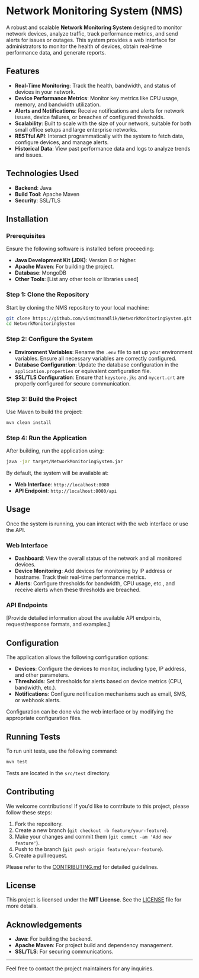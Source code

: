 # Network Monitoring System (NMS)

A robust and scalable **Network Monitoring System** designed to monitor network devices, analyze traffic, track performance metrics, and send alerts for issues or outages. This system provides a web interface for administrators to monitor the health of devices, obtain real-time performance data, and generate reports.

## Features

- **Real-Time Monitoring**: Track the health, bandwidth, and status of devices in your network.
- **Device Performance Metrics**: Monitor key metrics like CPU usage, memory, and bandwidth utilization.
- **Alerts and Notifications**: Receive notifications and alerts for network issues, device failures, or breaches of configured thresholds.
- **Scalability**: Built to scale with the size of your network, suitable for both small office setups and large enterprise networks.
- **RESTful API**: Interact programmatically with the system to fetch data, configure devices, and manage alerts.
- **Historical Data**: View past performance data and logs to analyze trends and issues.

## Technologies Used

- **Backend**: Java
- **Build Tool**: Apache Maven
- **Security**: SSL/TLS 

## Installation

### Prerequisites

Ensure the following software is installed before proceeding:

- **Java Development Kit (JDK)**: Version 8 or higher.
- **Apache Maven**: For building the project.
- **Database**: MongoDB
- **Other Tools**: [List any other tools or libraries used]

### Step 1: Clone the Repository

Start by cloning the NMS repository to your local machine:

```bash
git clone https://github.com/vismitmandlik/NetworkMonitoringSystem.git
cd NetworkMonitoringSystem
```

### Step 2: Configure the System

- **Environment Variables**: Rename the `.env` file to set up your environment variables. Ensure all necessary variables are correctly configured.
- **Database Configuration**: Update the database configuration in the `application.properties` or equivalent configuration file.
- **SSL/TLS Configuration**: Ensure that `keystore.jks` and `mycert.crt` are properly configured for secure communication.

### Step 3: Build the Project

Use Maven to build the project:

```bash
mvn clean install
```

### Step 4: Run the Application

After building, run the application using:

```bash
java -jar target/NetworkMonitoringSystem.jar
```

By default, the system will be available at:

- **Web Interface**: `http://localhost:8080`
- **API Endpoint**: `http://localhost:8080/api`

## Usage

Once the system is running, you can interact with the web interface or use the API.

### Web Interface

- **Dashboard**: View the overall status of the network and all monitored devices.
- **Device Monitoring**: Add devices for monitoring by IP address or hostname. Track their real-time performance metrics.
- **Alerts**: Configure thresholds for bandwidth, CPU usage, etc., and receive alerts when these thresholds are breached.

### API Endpoints

[Provide detailed information about the available API endpoints, request/response formats, and examples.]

## Configuration

The application allows the following configuration options:

- **Devices**: Configure the devices to monitor, including type, IP address, and other parameters.
- **Thresholds**: Set thresholds for alerts based on device metrics (CPU, bandwidth, etc.).
- **Notifications**: Configure notification mechanisms such as email, SMS, or webhook alerts.

Configuration can be done via the web interface or by modifying the appropriate configuration files.

## Running Tests

To run unit tests, use the following command:

```bash
mvn test
```

Tests are located in the `src/test` directory.

## Contributing

We welcome contributions! If you'd like to contribute to this project, please follow these steps:

1. Fork the repository.
2. Create a new branch (`git checkout -b feature/your-feature`).
3. Make your changes and commit them (`git commit -am 'Add new feature'`).
4. Push to the branch (`git push origin feature/your-feature`).
5. Create a pull request.

Please refer to the [CONTRIBUTING.md](CONTRIBUTING.md) for detailed guidelines.

## License

This project is licensed under the **MIT License**. See the [LICENSE](LICENSE) file for more details.

## Acknowledgements

- **Java**: For building the backend.
- **Apache Maven**: For project build and dependency management.
- **SSL/TLS**: For securing communications.

---

Feel free to contact the project maintainers for any inquiries.

